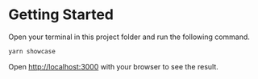 # Getting Started

Open your terminal in this project folder and run the following command.

```bash
yarn showcase
```

Open [http://localhost:3000](http://localhost:3000) with your browser to see the result.
